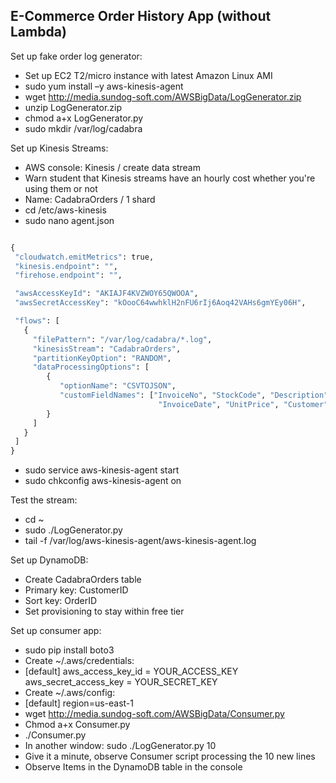 ## E-Commerce Order History App (without Lambda)

Set up fake order log generator:
-	Set up EC2 T2/micro instance with latest Amazon Linux AMI
-	sudo yum install –y aws-kinesis-agent
-	wget http://media.sundog-soft.com/AWSBigData/LogGenerator.zip
-	unzip LogGenerator.zip
-	chmod a+x LogGenerator.py
-	sudo mkdir /var/log/cadabra

Set up Kinesis Streams:
-	AWS console: Kinesis / create data stream
-	Warn student that Kinesis streams have an hourly cost whether you're using them or not
-	Name: CadabraOrders / 1 shard
-	cd /etc/aws-kinesis
-	sudo nano agent.json

 ```python

{
  "cloudwatch.emitMetrics": true,
  "kinesis.endpoint": "",
  "firehose.endpoint": "",

  "awsAccessKeyId": "AKIAJF4KVZWOY65QWOOA",
  "awsSecretAccessKey": "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",

  "flows": [
    {
      "filePattern": "/var/log/cadabra/*.log",
      "kinesisStream": "CadabraOrders",
      "partitionKeyOption": "RANDOM",
      "dataProcessingOptions": [
         {
            "optionName": "CSVTOJSON",
            "customFieldNames": ["InvoiceNo", "StockCode", "Description", "Quantity",
                                  "InvoiceDate", "UnitPrice", "Customer", "Country"]
         }
      ]
    }
  ]
}
```


-	sudo service aws-kinesis-agent start
-	sudo chkconfig aws-kinesis-agent on

Test the stream:
-	cd ~
-	sudo ./LogGenerator.py
-	tail -f /var/log/aws-kinesis-agent/aws-kinesis-agent.log

Set up DynamoDB:
-	Create CadabraOrders table
-	Primary key: CustomerID
-	Sort key: OrderID
-	Set provisioning to stay within free tier

Set up consumer app:
-	sudo pip install boto3
-	Create ~/.aws/credentials:
-	[default]
aws_access_key_id = YOUR_ACCESS_KEY
aws_secret_access_key = YOUR_SECRET_KEY
-	Create ~/.aws/config:
-	[default]
region=us-east-1
-	wget http://media.sundog-soft.com/AWSBigData/Consumer.py
-	Chmod a+x Consumer.py
-	./Consumer.py
-	In another window: sudo ./LogGenerator.py 10
-	Give it a minute, observe Consumer script processing the 10 new lines
-	Observe Items in the DynamoDB table in the console
